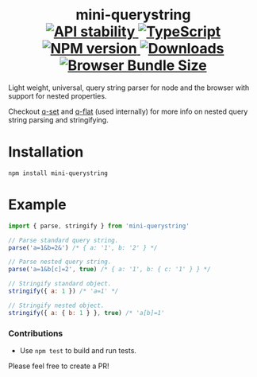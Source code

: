 <h1 align="center">
  <!-- Logo -->
  <br/>
  mini-querystring
	<br/>

  <!-- Stability -->
  <a href="https://nodejs.org/api/documentation.html#documentation_stability_index">
    <img src="https://img.shields.io/badge/stability-stable-brightgreen.svg?style=flat-square" alt="API stability"/>
  </a>
  <!-- TypeScript -->
  <a href="http://typescriptlang.org">
    <img src="https://img.shields.io/badge/%3C%2F%3E-typescript-blue.svg" alt="TypeScript"/>
  </a>
  <!-- NPM version -->
  <a href="https://npmjs.org/package/mini-querystring">
    <img src="https://img.shields.io/npm/v/mini-querystring.svg?style=flat-square" alt="NPM version"/>
  </a>
  <!-- Downloads -->
  <a href="https://npmjs.org/package/mini-querystring">
    <img src="https://img.shields.io/npm/dm/mini-querystring.svg?style=flat-square" alt="Downloads"/>
  </a>
  <!-- Size -->
  <a href="https://npmjs.org/package/mini-url">
    <img src="https://img.shields.io/badge/size-977b-green.svg" alt="Browser Bundle Size"/>
  </a>
</h1>

Light weight, universal, query string parser for node and the browser with support for nested properties.

Checkout [q-set](https://github.com/DylanPiercey/q-set) and [q-flat](https://github.com/DylanPiercey/q-flat) (used internally) for more info on nested query string parsing and stringifying.

# Installation

```console
npm install mini-querystring
```

# Example

```javascript
import { parse, stringify } from 'mini-querystring'

// Parse standard query string.
parse('a=1&b=2&') /* { a: '1', b: '2' } */

// Parse nested query string.
parse('a=1&b[c]=2', true) /* { a: '1', b: { c: '1' } } */

// Stringify standard object.
stringify({ a: 1 }) /* 'a=1' */

// Stringify nested object.
stringify({ a: { b: 1 } }, true) /* 'a[b]=1'
```

### Contributions

* Use `npm test` to build and run tests.

Please feel free to create a PR!
